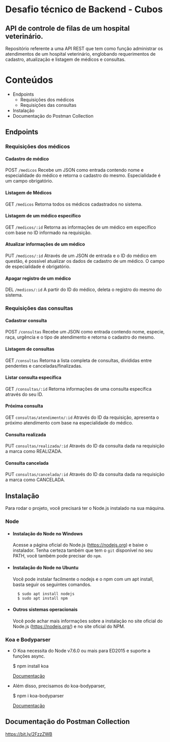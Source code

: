 # Desafio técnico de Backend - Cubos
## API de controle de filas de um hospital veterinário.

Repositório referente a uma API REST que tem como função administrar os atendimentos de um hospital veterinário, englobando requerimentos de cadastro, atualização e listagem de médicos e consultas. 

# Conteúdos
- Endpoints
    - Requisições dos médicos
    - Requisições das consultas
- Instalação
- Documentação do Postman Collection

## Endpoints

### Requisições dos médicos

#### Cadastro de médico

POST `/medicos`
Recebe um JSON como entrada contendo nome e especialidade do médico e retorna o cadastro do mesmo. Especialidade é um campo obrigatório.

#### Listagem de Médicos

GET `/medicos`
Retorna todos os médicos cadastrados no sistema.

#### Listagem de um médico específico

GET `/medicos/:id`
Retorna as informações de um médico em específico com base no ID informado na requisição.

#### Atualizar informações de um médico

PUT `/medicos/:id`
Através de um JSON de entrada e o ID do médico em questão, é possível atualizar os dados de cadastro de um médico. O campo de especialidade é obrigatório.

#### Apagar registro de um médico

DEL `/medicos/:id`
A partir do ID do médico, deleta o registro do mesmo do sistema.

### Requisições das consultas

#### Cadastrar consulta

POST `/consultas`
Recebe um JSON como entrada contendo nome, especie, raça, urgência e o tipo de atendimento e retorna o cadastro do mesmo.

#### Listagem de consultas

GET `/consultas`
Retorna a lista completa de consultas, divididas entre pendentes e canceladas/finalizadas.

#### Listar consulta específica

GET `/consultas/:id`
Retorna informações de uma consulta específica através do seu ID.

#### Próxima consulta

GET `consultas/atendimento/:id`
Através do ID da requisição, apresenta o próximo atendimento com base na especialidade do médico.

#### Consulta realizada

PUT `consultas/realizada/:id`
Através do ID da consulta dada na requisição a marca como REALIZADA.

#### Consulta cancelada

PUT `consultas/cancelada/:id`
Através do ID da consulta dada na requisição a marca como CANCELADA.

## Instalação

Para rodar o projeto, você precisará ter o Node.js instalado na sua máquina.

### Node
- #### Instalação do Node no Windows
    Acesse a página oficial do Node.js (https://nodejs.org) e baixe o instalador.
Tenha certeza também que tem o `git` disponível no seu PATH, você também pode precisar do `npm`.

- #### Instalação do Node no Ubuntu
    Você pode instalar facilmente o nodejs e o npm com um apt install, basta seguir os seguintes comandos.

        $ sudo apt install nodejs
        $ sudo apt install npm

- #### Outros sistemas operacionais
    Você pode achar mais informações sobre a instalação no site oficial do Node.js (https://nodejs.org/) e no site oficial do NPM.

### Koa e Bodyparser

-    O Koa necessita do Node v7.6.0 ou mais para ED2015 e suporte a funções async.

        $ npm install koa
        
        [Documentação](https://koajs.com/)

-    Além disso, precisamos do koa-bodyparser, 

        $ npm i koa-bodyparser
        
        [Documentação](https://www.npmjs.com/package/koa-bodyparser)

## Documentação do Postman Collection

https://bit.ly/2FzzZWB
